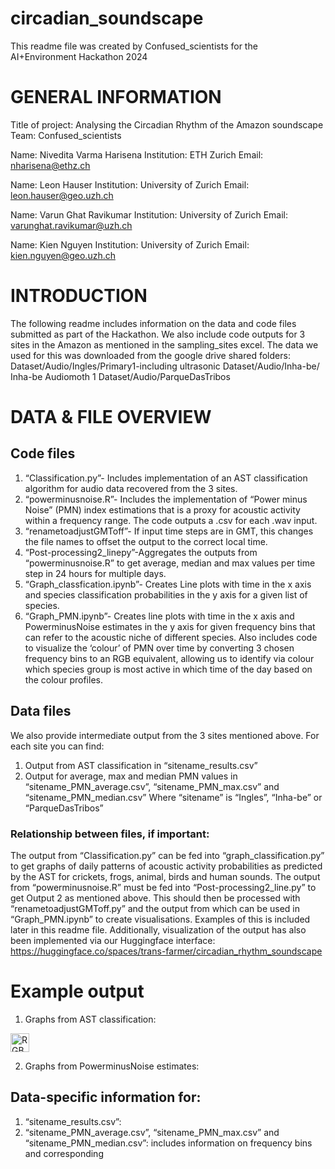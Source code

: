 # circadian_soundscape
This readme file was created by Confused_scientists for the AI+Environment Hackathon 2024

# GENERAL INFORMATION
Title of project: Analysing the Circadian Rhythm of the Amazon soundscape
Team: Confused_scientists

Name: Nivedita Varma Harisena
Institution: ETH Zurich
Email: nharisena@ethz.ch

Name: Leon Hauser
Institution: University of Zurich
Email: leon.hauser@geo.uzh.ch

Name: Varun Ghat Ravikumar
Institution: University of Zurich
Email: varunghat.ravikumar@uzh.ch

Name: Kien Nguyen
Institution: University of Zurich
Email: kien.nguyen@geo.uzh.ch

# INTRODUCTION
The following readme includes information on the data and code files submitted as part of the Hackathon. We also include code outputs for 3 sites in the Amazon as mentioned in the sampling_sites excel. The data we used for this was downloaded from the google drive shared folders:
	Dataset/Audio/Ingles/Primary1-including ultrasonic
	Dataset/Audio/Inha-be/ Inha-be Audiomoth 1
	Dataset/Audio/ParqueDasTribos

	
# DATA & FILE OVERVIEW
## Code files
1.	“Classification.py”- Includes implementation of an AST classification algorithm for audio data recovered from the 3 sites.
2.	“powerminusnoise.R”- Includes the implementation of “Power minus Noise” (PMN) index estimations that is a proxy for acoustic activity within a frequency range. The code outputs a .csv for each .wav input.
3.	“renametoadjustGMToff”- If input time steps are in GMT, this changes the file names to offset the output to the correct local time. 
4.	“Post-processing2_linepy”-Aggregates the outputs from “powerminusnoise.R” to get average, median and max values per time step in 24 hours for multiple days.
5.	“Graph_classfication.ipynb”- Creates Line plots with time in the x axis and species classification probabilities in the y axis for a given list of species.
6.	“Graph_PMN.ipynb”- Creates line plots with time in the x axis and PowerminusNoise estimates in the y axis for given frequency bins that can refer to the acoustic niche of different species. Also includes code to visualize the ‘colour’ of PMN over time by converting 3 chosen frequency bins to an RGB equivalent, allowing us to identify via colour which species group is most active in which time of the day based on the colour profiles.

## Data files
We also provide intermediate output from the 3 sites mentioned above. For each site you can find:
1.	Output from AST classification in “sitename_results.csv”
2.	Output for average, max and median PMN values in “sitename_PMN_average.csv”, “sitename_PMN_max.csv”  and “sitename_PMN_median.csv”
Where “sitename” is “Ingles”, “Inha-be” or “ParqueDasTribos”

### Relationship between files, if important: 
The output from “Classification.py” can be fed into “graph_classification.py” to get graphs of daily patterns of acoustic activity probabilities as predicted by the AST for crickets, frogs, animal, birds and human sounds.
The output from “powerminusnoise.R” must be fed into “Post-processing2_line.py” to get Output 2 as mentioned above. This should then be processed with “renametoadjustGMToff.py” and the output from which can be used in “Graph_PMN.ipynb” to create visualisations. Examples of this is included later in this readme file. 
Additionally, visualization of the output has also been implemented via our Huggingface interface: https://huggingface.co/spaces/trans-farmer/circadian_rhythm_soundscape

# Example output

1.	Graphs from AST classification:  
<img loading="lazy" width="30px" src="[./RGB_cirlce_out.jpg]" alt="RGB_cirlce_out.jpg" />

2.	Graphs from PowerminusNoise estimates:


## Data-specific information for:
1.	“sitename_results.csv”: 
2.	“sitename_PMN_average.csv”, “sitename_PMN_max.csv”  and “sitename_PMN_median.csv”: includes information on frequency bins and corresponding

